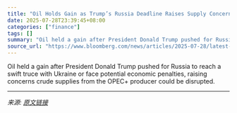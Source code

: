 ```yaml
---
title: "Oil Holds Gain as Trump’s Russia Deadline Raises Supply Concerns"
date: 2025-07-28T23:39:45+08:00
categories: ["finance"]
tags: []
summary: "Oil held a gain after President Donald Trump pushed for Russia to reach a swift truce with Ukraine or face potential economic penalties, raising concerns crude supplies from the OPEC+ producer could b"
source_url: "https://www.bloomberg.com/news/articles/2025-07-28/latest-oil-market-news-and-analysis-for-july-29"
---
```


Oil held a gain after President Donald Trump pushed for Russia to reach a swift truce with Ukraine or face potential economic penalties, raising concerns crude supplies from the OPEC+ producer could be disrupted.

---

*来源: [原文链接](https://www.bloomberg.com/news/articles/2025-07-28/latest-oil-market-news-and-analysis-for-july-29)*
